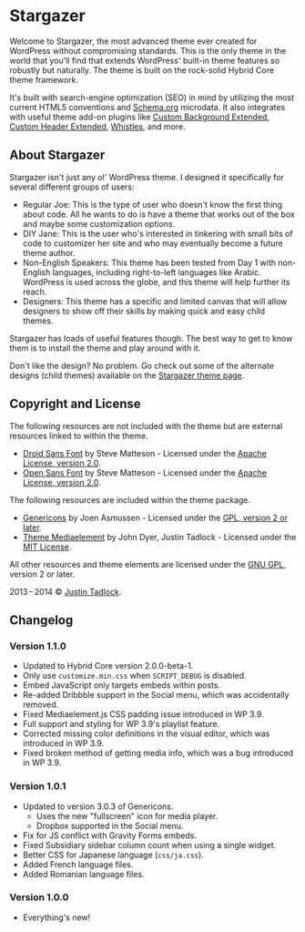 # Stargazer

Welcome to Stargazer, the most advanced theme ever created for WordPress without compromising standards. This is the only theme in the world that you'll find that extends WordPress' built-in theme features so robustly but naturally. The theme is built on the rock-solid Hybrid Core theme framework. 

It's built with search-engine optimization (SEO) in mind by utilizing the most current HTML5 conventions and [Schema.org](http://schema.org) microdata. It also integrates with useful theme add-on plugins like [Custom Background Extended](http://wordpress.org/plugins/custom-background-extended), [Custom Header Extended](http://wordpress.org/plugins/custom-header-extended), [Whistles](http://wordpress.org/plugins/whistles), and more.

## About Stargazer

Stargazer isn't just any ol' WordPress theme.  I designed it specifically for several different groups of users:

* Regular Joe: This is the type of user who doesn't know the first thing about code.  All he wants to do is have a theme that works out of the box and maybe some customization options.
* DIY Jane: This is the user who's interested in tinkering with small bits of code to customizer her site and who may eventually become a future theme author.
* Non-English Speakers: This theme has been tested from Day 1 with non-English languages, including right-to-left languages like Arabic.  WordPress is used across the globe, and this theme will help further its reach.
* Designers: This theme has a specific and limited canvas that will allow designers to show off their skills by making quick and easy child themes.

Stargazer has loads of useful features though.  The best way to get to know them is to install the theme and play around with it.

Don't like the design?  No problem.  Go check out some of the alternate designs (child themes) available on the [Stargazer theme page](http://themehybrid.com/themes/stargazer).

## Copyright and License

The following resources are not included with the theme but are external resources linked to within the theme.

* [Droid Sans Font](http://www.google.com/fonts/specimen/Droid+Serif) by Steve Matteson - Licensed under the [Apache License, version 2.0](http://www.apache.org/licenses/LICENSE-2.0.html).
* [Open Sans Font](http://www.google.com/fonts/specimen/Open+Sans) by Steve Matteson - Licensed under the [Apache License, version 2.0](http://www.apache.org/licenses/LICENSE-2.0.html).

The following resources are included within the theme package.

* [Genericons](http://genericons.com/) by Joen Asmussen - Licensed under the [GPL, version 2 or later](http://www.gnu.org/licenses/old-licenses/gpl-2.0.html).
* [Theme Mediaelement](https://github.com/justintadlock/theme-mediaelement) by John Dyer, Justin Tadlock - Licensed under the [MIT License](http://opensource.org/licenses/MIT).

All other resources and theme elements are licensed under the [GNU GPL](http://www.gnu.org/licenses/old-licenses/gpl-2.0.html), version 2 or later.

2013&thinsp;&ndash;&thinsp;2014 &copy; [Justin Tadlock](http://justintadlock.com).

## Changelog

### Version 1.1.0

* Updated to Hybrid Core version 2.0.0-beta-1.
* Only use `customize.min.css` when `SCRIPT_DEBUG` is disabled.
* Embed JavaScript only targets embeds within posts.
* Re-added Dribbble support in the Social menu, which was accidentally removed.
* Fixed Mediaelement.js CSS padding issue introduced in WP 3.9.
* Full support and styling for WP 3.9's playlist feature.
* Corrected missing color definitions in the visual editor, which was introduced in WP 3.9.
* Fixed broken method of getting media info, which was a bug introduced in WP 3.9.

### Version 1.0.1

* Updated to version 3.0.3 of Genericons.
	* Uses the new "fullscreen" icon for media player.
	* Dropbox supported in the Social menu.
* Fix for JS conflict with Gravity Forms embeds.
* Fixed Subsidiary sidebar column count when using a single widget.
* Better CSS for Japanese language (`css/ja.css`).
* Added French language files.
* Added Romanian language files.

### Version 1.0.0

* Everything's new!